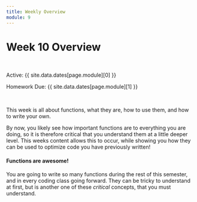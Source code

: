 ```yaml
---
title: Weekly Overview
module: 9
---
```


# Week 10 Overview <br />


<br />


Active: {{ site.data.dates[page.module][0] }}

Homework Due: {{ site.data.dates[page.module][1] }}


<br />

<!--
<div class="embed-responsive embed-responsive-16by9"><iframe class="embed-responsive-item" src="https://www.youtube.com/embed/GGX5lm2me0A" frameborder="0" allowfullscreen></iframe></div>
-->

This week is all about functions, what they are, how to use them, and how to write your own.

By now, you likely see how important functions are to everything you are doing, so it is therefore critical that you understand them at a little deeper level. This weeks content allows this to occur, while showing you how they can be used to optimize code you have previously written!

#### Functions are awesome!

You are going to write so many functions during the rest of this semester, and in every coding class going forward. They can be tricky to understand at first, but is another one of these _critical_ concepts, that you must understand.
